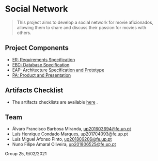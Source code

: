 # Social Network

> This project aims to develop a social network for movie aficionados, allowing them to share and discuss their passion for movies with others.

## Project Components

* [ER: Requirements Specification](er)
* [EBD: Database Specification](ebd)
* [EAP: Architecture Specification and Prototype](eap)
* [PA: Product and Presentation](pa)

## Artifacts Checklist

* The artifacts checklists are available [here](https://docs.google.com/spreadsheets/d/1HD8IKoiCESHrSQd8gBkjtvLJ9_RDCc-KhBMvQQzshFk/edit?ts=60226cda#gid=2110433500) .

## Team

* Álvaro Francisco Barbosa Miranda, up201603694@fe.up.pt
* Luís Henrique Condado Marques, up201704093@fe.up.pt
* Luís Miguel Afonso Pinto, up201806206@fe.up.pt
* Nuno Filipe Amaral Oliveira, up201806525@fe.up.pt

Group 25, 9/02/2021
